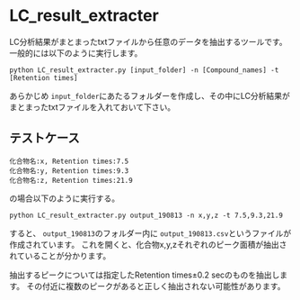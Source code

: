 # LC_result_extracter

LC分析結果がまとまったtxtファイルから任意のデータを抽出するツールです。
一般的には以下のように実行します。

```
python LC_result_extracter.py [input_folder] -n [Compound_names] -t [Retention times]
```

あらかじめ `input_folder`にあたるフォルダーを作成し、その中にLC分析結果がまとまったtxtファイルを入れておいて下さい。

## テストケース
```
化合物名:x, Retention times:7.5
化合物名:y, Retention times:9.3
化合物名:z, Retention times:21.9
```
の場合以下のように実行する。

```
python LC_result_extracter.py output_190813 -n x,y,z -t 7.5,9.3,21.9
```

すると、 `output_190813`のフォルダー内に `output_190813.csv`というファイルが作成されています。
これを開くと、化合物x,y,zそれぞれのピーク面積が抽出されていることが分かります。

抽出するピークについては指定したRetention times±0.2 secのものを抽出します。
その付近に複数のピークがあると正しく抽出されない可能性があります。

